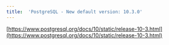 ```yaml
---
title:	'PostgreSQL - New default version: 10.3.0'
---
```


[https://www.postgresql.org/docs/10/static/release-10-3.html](https://www.postgresql.org/docs/10/static/release-10-3.html)

